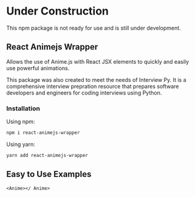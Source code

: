 # Under Construction

This npm package is not ready for use and is still under development.

## React Animejs Wrapper

Allows the use of Anime.js with React JSX elements to quickly and easily use powerful animations.

This package was also created to meet the needs of Interview Py. It is a comprehensive interview prepration resource that prepares software developers and engineers for coding interviews using Python.

### Installation

Using npm:

```sh
npm i react-animejs-wrapper
```

Using yarn:

```sh
yarn add react-animejs-wrapper
```

## Easy to Use Examples

```txt
<Anime></ Anime>
```
